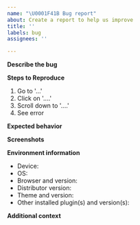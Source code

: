 ```yaml
---
name: "\U0001F41B Bug report"
about: Create a report to help us improve
title: ''
labels: bug
assignees: ''

---
```


<!-- Thank you for reporting a possible bug in Distributor.  Please fill in as much of the template below as you can. -->

**Describe the bug**
<!-- A clear and concise description of what the bug is. -->

**Steps to Reproduce**
<!-- Steps to reproduce the behavior. -->
1. Go to '...'
2. Click on '....'
3. Scroll down to '....'
4. See error

**Expected behavior**
<!-- A clear and concise description of what you expected to happen. -->

**Screenshots**
<!-- If applicable, add screenshots to help explain your problem. -->

**Environment information**
 - Device: <!-- [e.g. MacBook] -->
 - OS: <!-- [e.g. MacOS 10.14.3] -->
 - Browser and version: <!-- [e.g. Firefox 65.0.1, Chrome 73.0.3683.75, Safari 12.0.3] -->
 - Distributor version: <!-- [e.g. 1.1.0] -->
 - Theme and version: <!-- [e.g. Twenty Nineteen 1.3] -->
 - Other installed plugin(s) and version(s):

**Additional context**
<!-- Add any other context about the problem here. -->
